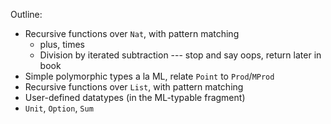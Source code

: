 
Outline:

 * Recursive functions over `Nat`, with pattern matching
   - plus, times
   - Division by iterated subtraction --- stop and say oops, return later in book
 * Simple polymorphic types a la ML, relate `Point` to `Prod`/`MProd`
 * Recursive functions over `List`, with pattern matching
 * User-defined datatypes (in the ML-typable fragment)
 * `Unit`, `Option`, `Sum`

